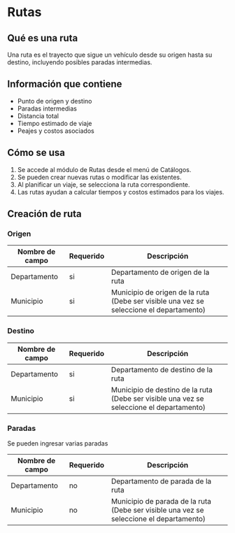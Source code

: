 # Rutas

## Qué es una ruta

Una ruta es el trayecto que sigue un vehículo desde su origen hasta su destino, incluyendo posibles paradas intermedias.

## Información que contiene

- Punto de origen y destino
- Paradas intermedias
- Distancia total
- Tiempo estimado de viaje
- Peajes y costos asociados

## Cómo se usa

1. Se accede al módulo de Rutas desde el menú de Catálogos.
2. Se pueden crear nuevas rutas o modificar las existentes.
3. Al planificar un viaje, se selecciona la ruta correspondiente.
4. Las rutas ayudan a calcular tiempos y costos estimados para los viajes.

## Creación de ruta

### Origen  

| Nombre de campo | Requerido | Descripción |
| --------------- | --------- | ----------- |
| Departamento | si | Departamento de origen de la ruta|
| Municipio | si | Municipio de origen de la ruta (Debe ser visible una vez se seleccione el departamento) |

### Destino 

| Nombre de campo | Requerido | Descripción |
| --------------- | --------- | ----------- |
| Departamento | si | Departamento de destino de la ruta|
| Municipio | si | Municipio de destino de la ruta (Debe ser visible una vez se seleccione el departamento) ||

### Paradas 

Se pueden ingresar varias paradas 


| Nombre de campo | Requerido | Descripción |
| --------------- | --------- | ----------- |
| Departamento | no | Departamento de parada de la ruta |
| Municipio | no | Municipio de parada de la ruta (Debe ser visible una vez se seleccione el departamento) ||


